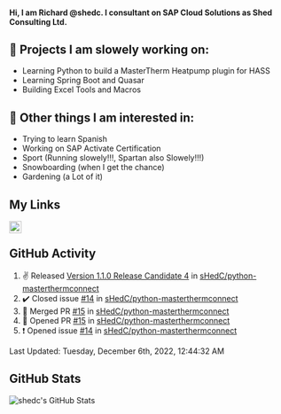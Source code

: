 #### Hi, I am Richard @shedc. I consultant on SAP Cloud Solutions as Shed Consulting Ltd.

## 👋 Projects I am slowely working on:
- Learning Python to build a MasterTherm Heatpump plugin for HASS
- Learning Spring Boot and Quasar
- Building Excel Tools and Macros

## 👀 Other things I am interested in:
- Trying to learn Spanish
- Working on SAP Activate Certification
- Sport (Running slowely!!!, Spartan also Slowely!!!)
- Snowboarding (when I get the chance)
- Gardening (a Lot of it)

## My Links
[<img align="left" alt="shedc | LinkedIn" width="22px" src="https://cdn.jsdelivr.net/npm/simple-icons@v3/icons/linkedin.svg" />][linkedin]

<br/>

## GitHub Activity
<!--RECENT_ACTIVITY:start-->
1. ✌️ Released [Version 1.1.0 Release Candidate 4](https://github.com/sHedC/python-masterthermconnect/releases/tag/1.1.0-rc4) in [sHedC/python-masterthermconnect](https://github.com/sHedC/python-masterthermconnect)
2. ✔️ Closed issue [#14](https://github.com/sHedC/python-masterthermconnect/issues/14) in [sHedC/python-masterthermconnect](https://github.com/sHedC/python-masterthermconnect)
3. 🎉 Merged PR [#15](https://github.com/sHedC/python-masterthermconnect/pull/15) in [sHedC/python-masterthermconnect](https://github.com/sHedC/python-masterthermconnect)
4. 💪 Opened PR [#15](https://github.com/sHedC/python-masterthermconnect/pull/15) in [sHedC/python-masterthermconnect](https://github.com/sHedC/python-masterthermconnect)
5. ❗️ Opened issue [#14](https://github.com/sHedC/python-masterthermconnect/issues/14) in [sHedC/python-masterthermconnect](https://github.com/sHedC/python-masterthermconnect)
<!--RECENT_ACTIVITY:end-->
<!--RECENT_ACTIVITY:last_update-->
Last Updated: Tuesday, December 6th, 2022, 12:44:32 AM
<!--RECENT_ACTIVITY:last_update_end-->

## GitHub Stats
<img align="left" alt="shedc's GitHub Stats" src="https://github-readme-stats.vercel.app/api?username=shedc&show_icons=true&hide_title=true" />

[linkedin]: https://www.linkedin.com/in/richard-holmes-3314251/
